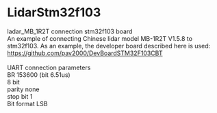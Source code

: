 # LidarStm32f103 <br>
ladar_MB_1R2T connection stm32f103 board <br>
An example of connecting Chinese lidar model MB-1R2T V1.5.8 to stm32f103.
As an example, the developer board described here is used: https://github.com/pav2000/DevBoardSTM32F103CBT <br>
<br>
UART connection parameters <br>
BR 153600 (bit 6.51us) <br>
8 bit <br>
parity none <br>
stop bit 1 <br>
Bit format LSB <br>


